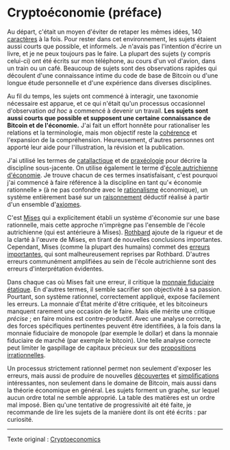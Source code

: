 Cryptoéconomie (préface)
========================

Au départ, c'était un moyen d'éviter de retaper les mêmes idées, 140 [caractères](https://fr.wikipedia.org/wiki/Twitter) à la fois. Pour rester dans cet environnement, les sujets étaient aussi courts que possible, et informels. Je n'avais pas l'intention d'écrire un livre, et je ne peux toujours pas le faire. La plupart des sujets (y compris celui-ci) ont été écrits sur mon téléphone, au cours d'un vol d'avion, dans un train ou un café. Beaucoup de sujets sont des observations rapides qui découlent d'une connaissance intime du code de base de Bitcoin ou d'une longue étude personnelle et d'une expérience dans diverses disciplines.

Au fil du temps, les sujets ont commencé à interagir, une taxonomie nécessaire est apparue, et ce qui n'était qu'un processus occasionnel d'observation *ad hoc* a commencé à devenir un travail. **Les sujets sont aussi courts que possible et supposent une certaine connaissance de Bitcoin et de l'économie.** J'ai fait un effort honnête pour rationaliser les relations et la terminologie, mais mon objectif reste la [cohérence](https://fr.wikipedia.org/wiki/Coh%C3%A9rence_(logique)) et l'expansion de la compréhension. Heureusement, d'autres personnes ont apporté leur aide pour l'illustration, la révision et la publication.

J'ai utilisé les termes de [catallactique](https://fr.wikipedia.org/wiki/Catallaxie) et de [praxéologie](https://fr.wikipedia.org/wiki/Prax%C3%A9ologie) pour décrire la discipline sous-jacente. On utilise également le terme d'[école autrichienne d'économie](https://fr.wikipedia.org/wiki/%C3%89cole_autrichienne_(%C3%A9conomie)). Je trouve chacun de ces termes insatisfaisant, c'est pourquoi j'ai commencé à faire référence à la discipline en tant qu'« économie rationnelle » (à ne pas confondre avec le [rationalisme](https://en.wikipedia.org/wiki/Economic_rationalism) économique), un système entièrement basé sur un [raisonnement](https://fr.wikipedia.org/wiki/Raisonnement_d%C3%A9ductif) déductif réalisé à partir d'un ensemble d'[axiomes](https://fr.wikipedia.org/wiki/Axiome).

C'est [Mises](https://fr.wikipedia.org/wiki/Ludwig_von_Mises) qui a explicitement établi un système d'économie sur une base rationnelle, mais cette approche n'imprègne pas l'ensemble de l'école autrichienne (qui est antérieure à Mises). [Rothbard](https://fr.wikipedia.org/wiki/Murray_Rothbard) ajoute de la rigueur et de la clarté à l'œuvre de Mises, en tirant de nouvelles conclusions importantes. Cependant, Mises (comme la plupart des humains) commet des [erreurs importantes](ch013-inflation-principle.md), qui sont malheureusement reprises par Rothbard. D'autres erreurs communément amplifiées au sein de l'école autrichienne sont des erreurs d'interprétation évidentes.

Dans chaque cas où Mises fait une erreur, il critique la [monnaie fiduciaire étatique](ch005-money-taxonomy.md). En d'autres termes, il semble sacrifier son objectivité à sa passion. Pourtant, son système rationnel, correctement appliqué, expose facilement les erreurs. La monnaie d'État mérite d'être critiquée, et les bitcoineurs manquent rarement une occasion de le faire. Mais elle mérite une critique *précise* ; en faire moins est contre-productif. Avec une analyse correcte, des forces spécifiques pertinentes peuvent être identifiées, à la fois dans la monnaie fiduciaire de monopole (par exemple le dollar) et dans la monnaie fiduciaire de marché (par exemple le bitcoin). Une telle analyse correcte peut limiter le gaspillage de capitaux précieux sur des [propositions irrationnelles](ch056-full-reserve-fallacy.md). 

Un processus strictement rationnel permet non seulement d'exposer les erreurs, mais aussi de produire de nouvelles [découvertes](ch028-censorship-resistance-property.md) et [simplifications](ch011-depreciation-principle.md) intéressantes, non seulement dans le domaine de Bitcoin, mais aussi dans la théorie économique en général. Les sujets forment un graphe, sur lequel aucun ordre total ne semble approprié. La table des matières est un ordre mal imposé. Bien qu'une tentative de progressivité ait été faite, je recommande de lire les sujets de la manière dont ils ont été écrits : par curiosité.

---

Texte original : [Cryptoeconomics](https://github.com/libbitcoin/libbitcoin-system/wiki/Cryptoeconomics)